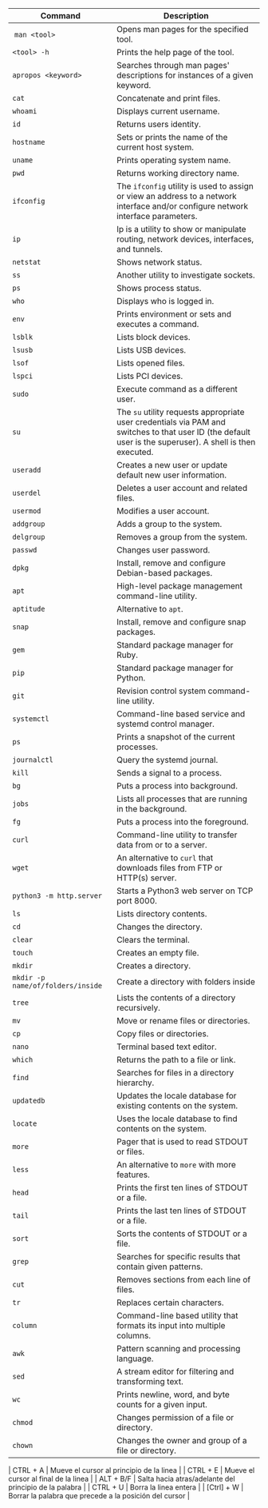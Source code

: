 | **Command**                       | **Description**                                                                                                                                            |
| --------------------------------- | ---------------------------------------------------------------------------------------------------------------------------------------------------------- |
|  `man <tool>`                     | Opens man pages for the specified tool.                                                                                                                    |
| `<tool> -h`                       | Prints the help page of the tool.                                                                                                                          |
| `apropos <keyword>`               | Searches through man pages' descriptions for instances of a given keyword.                                                                                 |
| `cat`                             | Concatenate and print files.                                                                                                                               |
| `whoami`                          | Displays current username.                                                                                                                                 |
| `id`                              | Returns users identity.                                                                                                                                    |
| `hostname`                        | Sets or prints the name of the current host system.                                                                                                        |
| `uname`                           | Prints operating system name.                                                                                                                              |
| `pwd`                             | Returns working directory name.                                                                                                                            |
| `ifconfig`                        | The `ifconfig` utility is used to assign or view an address to a network interface and/or configure network interface parameters.                          |
| `ip`                              | Ip is a utility to show or manipulate routing, network devices, interfaces, and tunnels.                                                                   |
| `netstat`                         | Shows network status.                                                                                                                                      |
| `ss`                              | Another utility to investigate sockets.                                                                                                                    |
| `ps`                              | Shows process status.                                                                                                                                      |
| `who`                             | Displays who is logged in.                                                                                                                                 |
| `env`                             | Prints environment or sets and executes a command.                                                                                                         |
| `lsblk`                           | Lists block devices.                                                                                                                                       |
| `lsusb`                           | Lists USB devices.                                                                                                                                         |
| `lsof`                            | Lists opened files.                                                                                                                                        |
| `lspci`                           | Lists PCI devices.                                                                                                                                         |
| `sudo`                            | Execute command as a different user.                                                                                                                       |
| `su`                              | The `su` utility requests appropriate user credentials via PAM and switches to that user ID (the default user is the superuser). A shell is then executed. |
| `useradd`                         | Creates a new user or update default new user information.                                                                                                 |
| `userdel`                         | Deletes a user account and related files.                                                                                                                  |
| `usermod`                         | Modifies a user account.                                                                                                                                   |
| `addgroup`                        | Adds a group to the system.                                                                                                                                |
| `delgroup`                        | Removes a group from the system.                                                                                                                           |
| `passwd`                          | Changes user password.                                                                                                                                     |
| `dpkg`                            | Install, remove and configure Debian-based packages.                                                                                                       |
| `apt`                             | High-level package management command-line utility.                                                                                                        |
| `aptitude`                        | Alternative to `apt`.                                                                                                                                      |
| `snap`                            | Install, remove and configure snap packages.                                                                                                               |
| `gem`                             | Standard package manager for Ruby.                                                                                                                         |
| `pip`                             | Standard package manager for Python.                                                                                                                       |
| `git`                             | Revision control system command-line utility.                                                                                                              |
| `systemctl`                       | Command-line based service and systemd control manager.                                                                                                    |
| `ps`                              | Prints a snapshot of the current processes.                                                                                                                |
| `journalctl`                      | Query the systemd journal.                                                                                                                                 |
| `kill`                            | Sends a signal to a process.                                                                                                                               |
| `bg`                              | Puts a process into background.                                                                                                                            |
| `jobs`                            | Lists all processes that are running in the background.                                                                                                    |
| `fg`                              | Puts a process into the foreground.                                                                                                                        |
| `curl`                            | Command-line utility to transfer data from or to a server.                                                                                                 |
| `wget`                            | An alternative to `curl` that downloads files from FTP or HTTP(s) server.                                                                                  |
| `python3 -m http.server`          | Starts a Python3 web server on TCP port 8000.                                                                                                              |
| `ls`                              | Lists directory contents.                                                                                                                                  |
| `cd`                              | Changes the directory.                                                                                                                                     |
| `clear`                           | Clears the terminal.                                                                                                                                       |
| `touch`                           | Creates an empty file.                                                                                                                                     |
| `mkdir`                           | Creates a directory.                                                                                                                                       |
| `mkdir -p name/of/folders/inside` | Create a directory with folders inside                                                                                                                     |
| `tree`                            | Lists the contents of a directory recursively.                                                                                                             |
| `mv`                              | Move or rename files or directories.                                                                                                                       |
| `cp`                              | Copy files or directories.                                                                                                                                 |
| `nano`                            | Terminal based text editor.                                                                                                                                |
| `which`                           | Returns the path to a file or link.                                                                                                                        |
| `find`                            | Searches for files in a directory hierarchy.                                                                                                               |
| `updatedb`                        | Updates the locale database for existing contents on the system.                                                                                           |
| `locate`                          | Uses the locale database to find contents on the system.                                                                                                   |
| `more`                            | Pager that is used to read STDOUT or files.                                                                                                                |
| `less`                            | An alternative to `more` with more features.                                                                                                               |
| `head`                            | Prints the first ten lines of STDOUT or a file.                                                                                                            |
| `tail`                            | Prints the last ten lines of STDOUT or a file.                                                                                                             |
| `sort`                            | Sorts the contents of STDOUT or a file.                                                                                                                    |
| `grep`                            | Searches for specific results that contain given patterns.                                                                                                 |
| `cut`                             | Removes sections from each line of files.                                                                                                                  |
| `tr`                              | Replaces certain characters.                                                                                                                               |
| `column`                          | Command-line based utility that formats its input into multiple columns.                                                                                   |
| `awk`                             | Pattern scanning and processing language.                                                                                                                  |
| `sed`                             | A stream editor for filtering and transforming text.                                                                                                       |
| `wc`                              | Prints newline, word, and byte counts for a given input.                                                                                                   |
| `chmod`                           | Changes permission of a file or directory.                                                                                                                 |
| `chown`                           | Changes the owner and group of a file or directory.                                                                                             |

| CTRL + A | Mueve el cursor al principio de la linea |
| CTRL + E | Mueve el cursor al final de la linea |
| ALT + B/F | Salta hacia atras/adelante del principio de la palabra |
| CTRL + U | Borra la linea entera |
| [Ctrl] + W | Borrar la palabra que precede a la posición del cursor |


